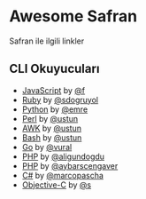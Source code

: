 Awesome Safran
==============

Safran ile ilgili linkler

## CLI Okuyucuları

  - [JavaScript](http://github.com/f/safran-cli) by [@f](http://github.com/f)
  - [Ruby](http://github.com/sdogruyol/safran) by [@sdogruyol](http://github.com/sdogruyol)
  - [Python](http://github.com/emre/safran) by [@emre](http://github.com/emre)
  - [Perl](http://github.com/ustun/safran-perl) by [@ustun](http://github.com/ustun)
  - [AWK](http://github.com/ustun/safran-perl) by [@ustun](http://github.com/ustun)
  - [Bash](http://github.com/ustun/safran-perl) by [@ustun](http://github.com/ustun)
  - [Go](http://github.com/vural/safran) by [@vural](http://github.com/vural)
  - [PHP](http://github.com/aligundogdu/safranCli) by [@aligundogdu](http://github.com/aligundogdu)
  - [PHP](http://github.com/aybarscengaver/safran) by [@aybarscengaver](http://github.com/aybarscengaver)
  - [C#](https://github.com/marcopascha/Safran) by [@marcopascha](https://github.com/marcopascha)
  - [Objective-C](https://github.com/s/SafranCLI) by [@s](https://github.com/s)

